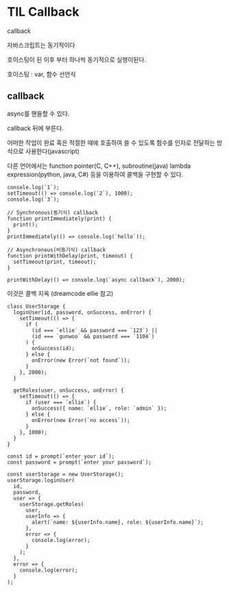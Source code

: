 
# TIL Callback

callback

자바스크립트는 동기적이다

호이스팅이 된 이후 부터 하나씩 동기적으로 실행이된다.

호이스팅 : var, 함수 선언식 

## callback

async를 핸들할 수 있다.

callback 뒤에 부른다.

어떠한 작업이 완료 혹은 적절한 때에 호출하여 쓸 수 있도록 함수를 인자로 전달하는 방식으로 사용한다(javascript)

다른 언어에서는 function pointer(C, C++), subroutine(java) lambda expression(python, java, C#) 등을 이용하여 콜백을 구현할 수 있다.

```tsx
console.log(`1`);
setTimeout(() => console.log(`2`), 1000);
console.log(`3`);

// Synchronous(동기식) callback
function printImmediately(print) {
  print();
}
printImmediately(() => console.log(`hello`));

// Asynchronous(비동기식) callback
function printWithDelay(print, timeout) {
  setTimeout(print, timeout);
}

printWithDelay(() => console.log(`async callback`), 2000);
```

이것은 콜백 지옥 (dreamcode ellie 참고)

```tsx
class UserStorage {
  loginUser(id, password, onSuccess, onError) {
    setTimeout(() => {
      if (
        (id === `ellie` && password === `123`) ||
        (id === `gunwoo` && password === `1104`)
      ) {
        onSuccess(id);
      } else {
        onError(new Error(`not found`));
      }
    }, 2000);
  }

  getRoles(user, onSuccess, onError) {
    setTimeout(() => {
      if (user === `ellie`) {
        onSuccess({ name: `ellie`, role: `admin` });
      } else {
        onError(new Error(`no access`));
      }
    }, 1000);
  }
}

const id = prompt(`enter your id`);
const password = prompt(`enter your password`);

const userStorage = new UserStorage();
userStorage.loginUser(
  id,
  password,
  user => {
    userStorage.getRoles(
      user,
      userInfo => {
        alert(`name: ${userInfo.name}, role: ${userInfo.name}`);
      },
      error => {
        console.log(error);
      }
    );
  },
  error => {
    console.log(error);
  }
);
```